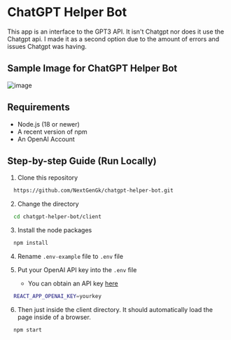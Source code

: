 # ChatGPT Helper Bot

This app is an interface to the GPT3 API. It isn't Chatgpt nor does it use the Chatgpt api.
I made it as a second option due to the amount of errors and issues Chatgpt was having.

## Sample Image for ChatGPT Helper Bot
![image](https://user-images.githubusercontent.com/95544839/221374571-75b3852b-0f99-4ce4-bd20-838d2365e23f.png)

## Requirements

-   Node.js (18 or newer)
-   A recent version of npm
-   An OpenAI Account

## Step-by-step Guide (Run Locally)

1. Clone this repository 
```bash
  https://github.com/NextGenGk/chatgpt-helper-bot.git
```

2. Change the directory 
```bash
  cd chatgpt-helper-bot/client
```

3. Install the node packages
```bash
  npm install
```

4. Rename `.env-example` file to `.env` file

5. Put your OpenAI API key into the `.env` file
    - You can obtain an API key [here](https://platform.openai.com/account/api-keys)
```bash
  REACT_APP_OPENAI_KEY=yourkey
```

6. Then just inside the client directory. It should automatically load the page inside of a browser.
```bash
  npm start
```
